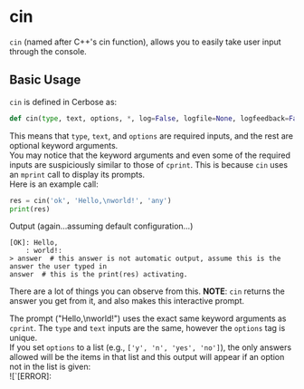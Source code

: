 # cin
`cin` (named after C++'s cin function), allows you to easily take user input through the console.

## Basic Usage
`cin` is defined in Cerbose as:
```python
def cin(type, text, options, *, log=False, logfile=None, logfeedback=False, textcol="normal", stagtype=None, timestamp=False, lower=False, showop=False):
```
This means that `type`, `text`, and `options` are required inputs, and the rest are optional keyword arguments.  
You may notice that the keyword arguments and even some of the required inputs are suspiciously similar to those of `cprint`. This is because `cin` uses an `mprint` call to display its prompts.  
Here is an example call:
```python
res = cin('ok', 'Hello,\nworld!', 'any')
print(res)
```
Output (again...assuming default configuration...)
```plaintext
[OK]: Hello,
    : world!:
> answer  # this answer is not automatic output, assume this is the answer the user typed in
answer  # this is the print(res) activating.
```
There are a lot of things you can observe from this.
**NOTE**: `cin` returns the answer you get from it, and also makes this interactive prompt.  

The prompt ("Hello,\nworld!") uses the exact same keyword arguments as `cprint`. The `type` and `text` inputs are the same, however the `options` tag is unique.  
If you set `options` to a list (e.g., `['y', 'n', 'yes', 'no']`), the only answers allowed will be the items in that list and this output will appear if an option not in the list is given:  
![`[ERROR]: 
